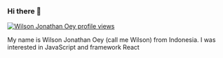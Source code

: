 ### Hi there 👋

<!--
**wilsonoey60/wilsonoey60** is a ✨ _special_ ✨ repository because its `README.md` (this file) appears on your GitHub profile.

Here are some ideas to get you started:

- 🔭 I’m currently working on ...
- 🌱 I’m currently learning ...
- 👯 I’m looking to collaborate on ...
- 🤔 I’m looking for help with ...
- 💬 Ask me about ...
- 📫 How to reach me: ...
- 😄 Pronouns: ...
- ⚡ Fun fact: ...
-->

[![Wilson Jonathan Oey profile views](https://bookapp-public.vercel.app/id/book/3OESKU26s4Ha3lQh274CpBFHvDpPeq9vTmy6nT_mOOw1No3QFR)](https://u8views.com/github/wilsonoey60)

My name is Wilson Jonathan Oey (call me Wilson) from Indonesia. I was interested in JavaScript and framework React
